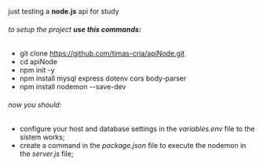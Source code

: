 just testing a <b>node.js</b> api for study

###### to setup the project <b>use this commands:</b>
- git clone https://github.com/timas-cria/apiNode.git
- cd apiNode
- npm init -y
- npm install mysql express dotenv cors body-parser 
- npm install nodemon --save-dev

###### now you should: 
- configure your host and database settings in the <i>variables.env</i> file to the sistem works;
- create a command in the <i>package.json</i> file to execute the nodemon in the <i>server.js</i> file;
